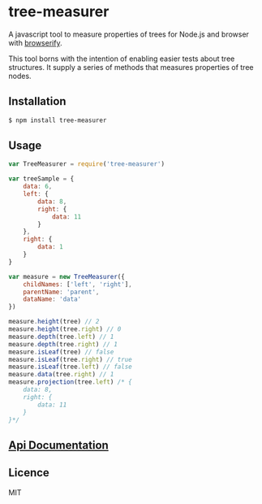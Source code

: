 # tree-measurer

A javascript tool to measure properties of trees for Node.js and browser with [browserify](http://browserify.org/).

This tool borns with the intention of enabling easier tests about tree structures. It supply a series of methods that measures properties of tree nodes.

## Installation

``` bash
$ npm install tree-measurer
```

## Usage

``` javascript
var TreeMeasurer = require('tree-measurer')

var treeSample = {
    data: 6,
    left: {
        data: 8,
        right: {
            data: 11
        }
    },
    right: {
        data: 1
    }
}

var measure = new TreeMeasurer({
    childNames: ['left', 'right'],
    parentName: 'parent',
    dataName: 'data'
})

measure.height(tree) // 2
measure.height(tree.right) // 0
measure.depth(tree.left) // 1
measure.depth(tree.right) // 1
measure.isLeaf(tree) // false
measure.isLeaf(tree.right) // true
measure.isLeaf(tree.left) // false
measure.data(tree.right) // 1
measure.projection(tree.left) /* {
    data: 8,
    right: {
        data: 11
    }
}*/
```

## [Api Documentation](docs/api.md)

## Licence

MIT